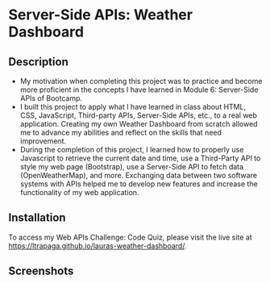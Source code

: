 # Server-Side APIs: Weather Dashboard

## Description

- My motivation when completing this project was to practice and become more proficient in the concepts I have learned in Module 6: Server-Side APIs of Bootcamp.
- I built this project to apply what I have learned in class about HTML, CSS, JavaScript, Third-party APIs, Server-Side APIs, etc., to a real web application. Creating my own Weather Dashboard from scratch allowed me to advance my abilities and reflect on the skills that need improvement.
- During the completion of this project, I learned how to properly use Javascript to retrieve the current date and time, use a Third-Party API to style my web page (Bootstrap), use a Server-Side API to fetch data (OpenWeatherMap), and more. Exchanging data between two software systems with APIs helped me to develop new features and increase the functionality of my web application.

## Installation

To access my Web APIs Challenge: Code Quiz, please visit the live site at https://ltrapaga.github.io/lauras-weather-dashboard/.

## Screenshots
